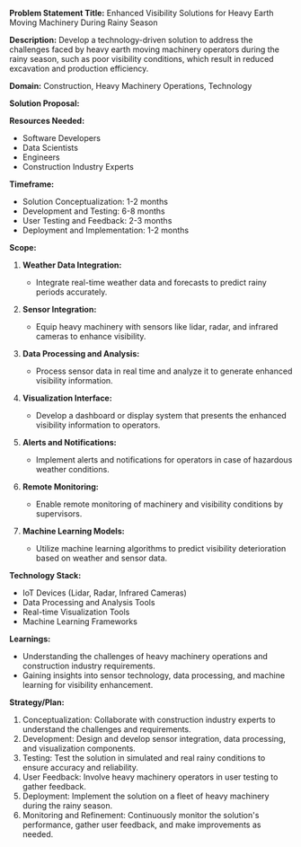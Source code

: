 **Problem Statement Title:** Enhanced Visibility Solutions for Heavy Earth Moving Machinery During Rainy Season

**Description:** Develop a technology-driven solution to address the challenges faced by heavy earth moving machinery operators during the rainy season, such as poor visibility conditions, which result in reduced excavation and production efficiency.

**Domain:** Construction, Heavy Machinery Operations, Technology

**Solution Proposal:**

**Resources Needed:**
- Software Developers
- Data Scientists
- Engineers
- Construction Industry Experts

**Timeframe:**
- Solution Conceptualization: 1-2 months
- Development and Testing: 6-8 months
- User Testing and Feedback: 2-3 months
- Deployment and Implementation: 1-2 months

**Scope:**
1. **Weather Data Integration:**
   - Integrate real-time weather data and forecasts to predict rainy periods accurately.

2. **Sensor Integration:**
   - Equip heavy machinery with sensors like lidar, radar, and infrared cameras to enhance visibility.

3. **Data Processing and Analysis:**
   - Process sensor data in real time and analyze it to generate enhanced visibility information.

4. **Visualization Interface:**
   - Develop a dashboard or display system that presents the enhanced visibility information to operators.

5. **Alerts and Notifications:**
   - Implement alerts and notifications for operators in case of hazardous weather conditions.

6. **Remote Monitoring:**
   - Enable remote monitoring of machinery and visibility conditions by supervisors.

7. **Machine Learning Models:**
   - Utilize machine learning algorithms to predict visibility deterioration based on weather and sensor data.

**Technology Stack:**
- IoT Devices (Lidar, Radar, Infrared Cameras)
- Data Processing and Analysis Tools
- Real-time Visualization Tools
- Machine Learning Frameworks

**Learnings:**
- Understanding the challenges of heavy machinery operations and construction industry requirements.
- Gaining insights into sensor technology, data processing, and machine learning for visibility enhancement.

**Strategy/Plan:**
1. Conceptualization: Collaborate with construction industry experts to understand the challenges and requirements.
2. Development: Design and develop sensor integration, data processing, and visualization components.
3. Testing: Test the solution in simulated and real rainy conditions to ensure accuracy and reliability.
4. User Feedback: Involve heavy machinery operators in user testing to gather feedback.
5. Deployment: Implement the solution on a fleet of heavy machinery during the rainy season.
6. Monitoring and Refinement: Continuously monitor the solution's performance, gather user feedback, and make improvements as needed.